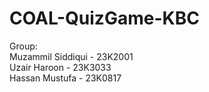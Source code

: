 # COAL-QuizGame-KBC

Group: <br>
Muzammil Siddiqui - 23K2001 <br>
Uzair Haroon - 23K3033 <br>
Hassan Mustufa - 23K0817
